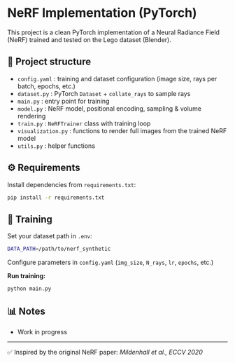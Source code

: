 # NeRF Implementation (PyTorch)

This project is a clean PyTorch implementation of a Neural Radiance Field (NeRF) 
trained and tested on the Lego dataset (Blender).

## 📂 Project structure
- `config.yaml` : training and dataset configuration (image size, rays per batch, epochs, etc.)
- `dataset.py` : PyTorch `Dataset` + `collate_rays` to sample rays
- `main.py` : entry point for training
- `model.py` : NeRF model, positional encoding, sampling & volume rendering
- `train.py` : `NeRFTrainer` class with training loop
- `visualization.py` : functions to render full images from the trained NeRF model
- `utils.py` : helper functions

## ⚙️ Requirements
Install dependencies from `requirements.txt`:
```bash
pip install -r requirements.txt
```

## 🚀 Training

Set your dataset path in `.env`:
```bash
DATA_PATH=/path/to/nerf_synthetic
```

Configure parameters in `config.yaml` (`img_size`, `N_rays`, `lr`, `epochs`, etc.)

**Run training:**
```bash
python main.py
```

## 📊 Notes

- Work in progress

---

✅ Inspired by the original NeRF paper: *Mildenhall et al., ECCV 2020*
